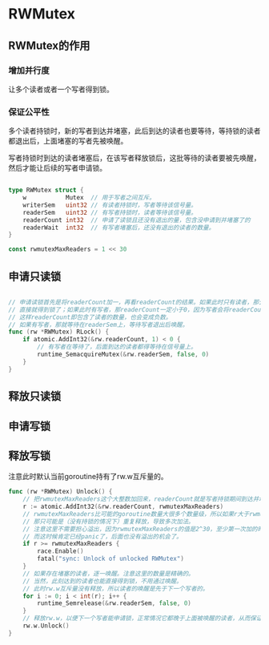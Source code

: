 # RWMutex

## RWMutex的作用

### 增加并行度

让多个读者或者一个写者得到锁。

### 保证公平性

多个读者持锁时，新的写者到达并堵塞，此后到达的读者也要等待，等持锁的读者都退出后，上面堵塞的写者先被唤醒。

写者持锁时到达的读者堵塞后，在该写者释放锁后，这批等待的读者要被先唤醒，然后才能让后续的写者申请锁。

```go

type RWMutex struct {
	w           Mutex  // 用于写者之间互斥。
	writerSem   uint32 // 有读者持锁时，写者等待该信号量。
	readerSem   uint32 // 有写者持锁时，读者等待该信号量。
	readerCount int32  // 申请了读锁且还没有退出的量，包含没申请到并堵塞了的
	readerWait  int32  // 有写者堵塞后，还没有退出的读者的数量。
}

const rwmutexMaxReaders = 1 << 30

```

## 申请只读锁

```go

// 申请读锁首先是将readerCount加一，再看readerCount的结果。如果此时只有读者，那么readerCount肯定大于0，
// 直接就得到锁了；如果此时有写者，那readerCount一定小于0，因为写者会将readerCount减去一个固定的大整数，
// 这样readerCount即包含了读者的数量，也会变成负数。
// 如果有写者，那就等待在readerSem上，等待写者退出后唤醒。
func (rw *RWMutex) RLock() {
	if atomic.AddInt32(&rw.readerCount, 1) < 0 {
		// 有写者在等待了，后面到达的读者都得等待在信号量上。
		runtime_SemacquireMutex(&rw.readerSem, false, 0)
	}
}

```

## 释放只读锁

## 申请写锁

## 释放写锁

注意此时默认当前goroutine持有了rw.w互斥量的。

```go
func (rw *RWMutex) Unlock() {
	// 把rwmutexMaxReaders这个大整数加回来，readerCount就是写者持锁期间到达并堵塞的读者数量。
	r := atomic.AddInt32(&rw.readerCount, rwmutexMaxReaders)
    // rwmutexMaxReaders比可能的goroutine数量大很多个数量级，所以如果r大于rwmutexMaxReaders，
    // 那只可能是（没有持锁的情况下）重复释放，导致多次加法。
    // 注意这里不需要担心溢出，因为rwmutexMaxReaders的值是2^30，至少第一次加的时候不会溢出，
    // 而这时候肯定已经panic了，后面也没有溢出的机会了。
	if r >= rwmutexMaxReaders {
		race.Enable()
		fatal("sync: Unlock of unlocked RWMutex")
	}
	// 如果存在堵塞的读者，逐一唤醒。注意这里的数量是精确的。
    // 当然，此刻达到的读者也能直接得到锁，不用通过唤醒。
    // 此时rw.w互斥量没有释放，所以读者的唤醒是先于下一个写者的。
	for i := 0; i < int(r); i++ {
		runtime_Semrelease(&rw.readerSem, false, 0)
	}
	// 释放rw.w，以便下一个写者能申请锁，正常情况它都晚于上面被唤醒的读者，从而保证公平。
	rw.w.Unlock()
}
```

